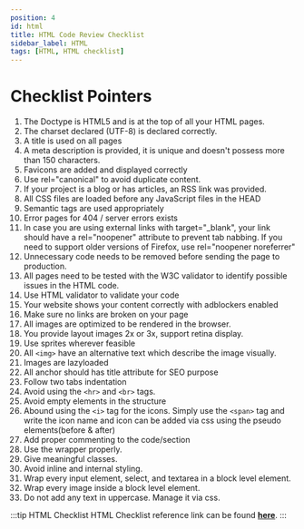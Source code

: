 ```yaml
---
position: 4
id: html
title: HTML Code Review Checklist
sidebar_label: HTML
tags: [HTML, HTML checklist]
---
```


# Checklist Pointers

1. The Doctype is HTML5 and is at the top of all your HTML pages.
2. The charset declared (UTF-8) is declared correctly.
3. A title is used on all pages
4. A meta description is provided, it is unique and doesn't possess more than 150 characters.
5. Favicons are added and displayed correctly
6. Use rel="canonical" to avoid duplicate content.
7. If your project is a blog or has articles, an RSS link was provided.
8. All CSS files are loaded before any JavaScript files in the HEAD
9. Semantic tags are used appropriately
10. Error pages for 404 / server errors exists
11. In case you are using external links with target="_blank", your link should have a rel="noopener" attribute to prevent tab nabbing. If you need to support older versions of Firefox, use rel="noopener noreferrer"
12. Unnecessary code needs to be removed before sending the page to production.
13. All pages need to be tested with the W3C validator to identify possible issues in the HTML code.
14. Use HTML validator to validate your code
15. Your website shows your content correctly with adblockers enabled
16. Make sure no links are broken on your page 
17. All images are optimized to be rendered in the browser.
18. You provide layout images 2x or 3x, support retina display.
19. Use sprites wherever feasible
20. All `<img>` have an alternative text which describe the image visually.
21. Images are lazyloaded
22. All anchor should has title attribute for SEO purpose
23. Follow two tabs indentation
24. Avoid using the `<hr>` and `<br>` tags.
25. Avoid empty elements in the structure
26. Abound using the `<i>` tag for the icons. Simply use the `<span>` tag and write the icon name and icon can be added via css using the pseudo elements(before & after)
27. Add proper commenting to the code/section
28. Use the wrapper properly.
29. Give meaningful classes.
30. Avoid inline and internal styling.
31. Wrap every input element, select, and textarea in a block level element.
32. Wrap every image inside a block level element.
33. Do not add any text in uppercase. Manage it via css.

:::tip HTML Checklist
HTML Checklist reference link can be found [**here**](https://docs.google.com/spreadsheets/d/1kbpSVE_ysY8Is5qvuWfCDTTTMp_Wtt5js7FBZzqGODk/edit#gid=20521288).
:::